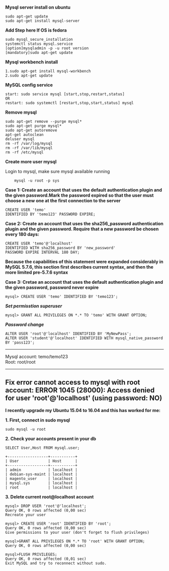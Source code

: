 **Mysql server install on ubuntu**

	sudo apt-get update
	sudo apt-get install mysql-server
	
**Add Step here If OS is fedora**

	sudo mysql_secure_installation
	systemctl status mysql.service
	[option]mysqladmin -p -u root version
	[mandatory]sudo apt-get update

**Mysql workbench install**

	1.sudo apt-get install mysql-workbench
	2.sudo apt-get update
**MySQL config service**

	start: sudo service mysql [start,stop,restart,status]
	OR
	restart: sudo systemctl [restart,stop,start,status] mysql
**Remove mysql**

	sudo apt-get remove --purge mysql*
	sudo apt-get purge mysql*
	sudo apt-get autoremove
	apt-get autoclean
	deluser mysql
	rm -rf /var/log/mysql
	rm -rf /var/lib/mysql
	rm -rf /etc/mysql
**Create more user mysql**

Login to mysql, make sure mysql available running

		mysql -u root -p sys 

**Case 1: Create an account that uses the default authentication plugin and the given password.Mark the password expired so that the user must choose a new one at the first connection to the server**

	CREATE USER 'temo'
	IDENTIFIED BY 'temo123' PASSWORD EXPIRE;
**Case 2: Create an account that uses the sha256_password authentication plugin and the given password. Require that a new password be chosen every 180 days:**

	CREATE USER 'temo'@'localhost'
	IDENTIFIED WITH sha256_password BY 'new_password'
	PASSWORD EXPIRE INTERVAL 180 DAY;

<strong>Because the capabilities of this statement were expanded considerably in MySQL 5.7.6, this section first describes current syntax, and then the more limited pre-5.7.6 syntax</strong>

**Case 3: Cretae an account that uses the default authentication plugin and the given password, password never expire**
	
	mysql> CREATE USER 'temo' IDENTIFIED BY 'temo123';

***Set permisstion superuser***

	mysql> GRANT ALL PRIVILEGES ON *.* TO 'temo' WITH GRANT OPTION;

***Password change***

	ALTER USER 'root'@'localhost' IDENTIFIED BY 'MyNewPass';
	ALTER USER 'student'@'localhost' IDENTIFIED WITH mysql_native_password BY 'pass123';
<hr>
Mysql account: temo/temo123  <br>
Root: root/root
<hr>

## Fix error cannot access to mysql with root account: ERROR 1045 (28000): Access denied for user 'root'@'localhost' (using password: NO)

**I recently upgrade my Ubuntu 15.04 to 16.04 and this has worked for me:**

<strong>1. First, connect in sudo mysql</strong>

	sudo mysql -u root

 <strong>2. Check your accounts present in your db</strong>

	SELECT User,Host FROM mysql.user;

	+------------------+-----------+
	| User             | Host      |
	+------------------+-----------+
	| admin            | localhost |
	| debian-sys-maint | localhost |
	| magento_user     | localhost |
	| mysql.sys        | localhost |
	| root             | localhost |

<strong>3. Delete current root@localhost account</strong>

	mysql> DROP USER 'root'@'localhost';
	Query OK, 0 rows affected (0,00 sec)
	Recreate your user

	mysql> CREATE USER 'root' IDENTIFIED BY 'root';
	Query OK, 0 rows affected (0,00 sec)
	Give permissions to your user (don't forget to flush privileges)

	mysql>GRANT ALL PRIVILEGES ON *.* TO 'root' WITH GRANT OPTION;
	Query OK, 0 rows affected (0,00 sec)

	mysql>FLUSH PRIVILEGES;
	Query OK, 0 rows affected (0,01 sec)
	Exit MySQL and try to reconnect without sudo.
